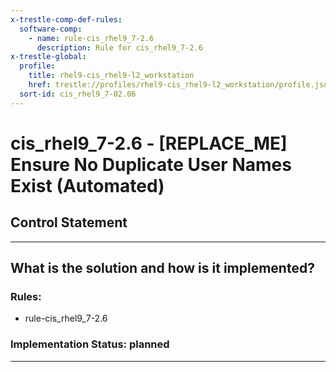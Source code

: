 ```yaml
---
x-trestle-comp-def-rules:
  software-comp:
    - name: rule-cis_rhel9_7-2.6
      description: Rule for cis_rhel9_7-2.6
x-trestle-global:
  profile:
    title: rhel9-cis_rhel9-l2_workstation
    href: trestle://profiles/rhel9-cis_rhel9-l2_workstation/profile.json
  sort-id: cis_rhel9_7-02.06
---
```


# cis_rhel9_7-2.6 - \[REPLACE_ME\] Ensure No Duplicate User Names Exist (Automated)

## Control Statement

______________________________________________________________________

## What is the solution and how is it implemented?

<!-- For implementation status enter one of: implemented, partial, planned, alternative, not-applicable -->

<!-- Note that the list of rules under ### Rules: is read-only and changes will not be captured after assembly to JSON -->

<!-- Add control implementation description here for control: cis_rhel9_7-2.6 -->

### Rules:

  - rule-cis_rhel9_7-2.6

### Implementation Status: planned

______________________________________________________________________
